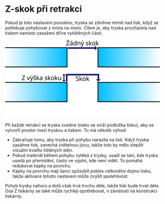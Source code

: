 Z-skok při retrakci
====
Pokud je toto nastavení povoleno, tryska se zdvihne mírně nad tisk, když se potřebuje pohybovat z místa na místo. Cílem je, aby tryska procházela nad tiskem namísto zasažení dříve vytištěných částí.

![Posun nahoru při aktivaci Z-skoků](../images/retraction_hop_enabled_cs.svg)

Při každé retrakci se tryska zvedne (nebo se sníží podložka tisku), aby se vytvořil prostor mezi tryskou a tiskem. To má několik výhod:
* Zabraňuje tomu, aby tryska při pohybu narazila na tisk. Když tryska zasáhne tisk, zanechá viditelnou jizvu, takže toto by mělo zlepšit vizuální kvalitu tištěných stěn.
* Pokud materiál během pohybu vytéká z trysky, usadí se tam, kde tryska usedá po přemístění, často ve výplni, kde není vidět. To pomáhá redukovat kapky na povrchu.
* Kapky na povrchu mají šanci způsobit pokles celkového dojmu tisku, takže aktivace tohoto nastavení může zvýšit spolehlivost.

Pohyb trysky nahoru a dolů však trvá trochu déle, takže tisk bude trvat déle. Osa Z tiskárny se také může rychleji opotřebovat, v závislosti na konstrukci tiskárny.